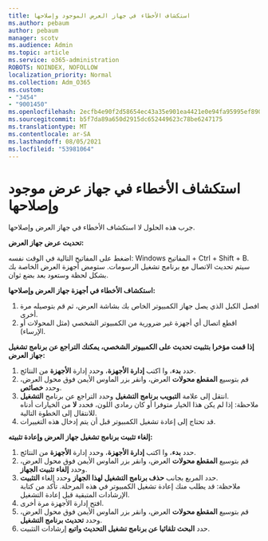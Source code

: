```yaml
---
title: استكشاف الأخطاء في جهاز العرض الموجود وإصلاحها
ms.author: pebaum
author: pebaum
manager: scotv
ms.audience: Admin
ms.topic: article
ms.service: o365-administration
ROBOTS: NOINDEX, NOFOLLOW
localization_priority: Normal
ms.collection: Adm_O365
ms.custom:
- "3454"
- "9001450"
ms.openlocfilehash: 2ecfb4e90f2d58654ec43a35e901ea4421e0e94fa95995ef890abc8af2d99ec7
ms.sourcegitcommit: b5f7da89a650d2915dc652449623c78be6247175
ms.translationtype: MT
ms.contentlocale: ar-SA
ms.lasthandoff: 08/05/2021
ms.locfileid: "53981064"
---
```

# <a name="troubleshoot-an-existing-monitor"></a>استكشاف الأخطاء في جهاز عرض موجود وإصلاحها

جرب هذه الحلول لا استكشاف الأخطاء في جهاز العرض وإصلاحها. 

**تحديث عرض جهاز العرض:**

اضغط على المفاتيح التالية في الوقت نفسه: Windows المفاتيح + Ctrl + Shift + B. سيتم تحديث الاتصال مع برنامج تشغيل الرسومات. ستومض أجهزة العرض الخاصة بك بشكل لحظة وستعود بعد بضع ثوان.

**استكشاف الأخطاء في أجهزة جهاز العرض وإصلاحها:**

1. افصل الكبل الذي يصل جهاز الكمبيوتر الخاص بك بشاشة العرض، ثم قم بتوصيله مرة أخرى.
2. اقطع اتصال أي أجهزة غير ضرورية من الكمبيوتر الشخصي (مثل المحولات أو الإرساء).

**إذا قمت مؤخرا بتثبيت تحديث على الكمبيوتر الشخصي، يمكنك التراجع عن برنامج تشغيل جهاز العرض:**

1. حدد **بدء**، وا اكتب **إدارة الأجهزة**، وحدد إدارة **الأجهزة** من النتائج.
2. قم بتوسيع **المقطع محولات** العرض، وانقر بزر الماوس الأيمن فوق محول العرض، وحدد **خصائص**.
3. انتقل إلى علامة **التبويب برنامج التشغيل** وحدد التراجع عن برنامج **التشغيل**. <br>
ملاحظة: إذا لم يكن هذا الخيار متوفرا أو كان رمادي اللون، فحدد **لا** من الخيارات أدناه للانتقال إلى الخطوة التالية.
4. قد تحتاج إلى إعادة تشغيل الكمبيوتر قبل أن يتم إدخال هذه التغييرات.

**إلغاء تثبيت برنامج تشغيل جهاز العرض وإعادة تثبيته:**

1. حدد **بدء**، وا اكتب **إدارة الأجهزة**، وحدد إدارة **الأجهزة** من النتائج.
2. قم بتوسيع **المقطع محولات** العرض، وانقر بزر الماوس الأيمن فوق محول العرض، وحدد **إلغاء تثبيت الجهاز**. 
3. حدد المربع بجانب **حذف برنامج التشغيل لهذا الجهاز** وحدد إلغاء **التثبيت**.<br>
ملاحظة: قد يطلب منك إعادة تشغيل الكمبيوتر في هذه المرحلة. تأكد من كتابة الإرشادات المتبقية قبل إعادة التشغيل.
4. افتح إدارة الأجهزة مرة أخرى.
5. قم بتوسيع **المقطع محولات** العرض، وانقر بزر الماوس الأيمن فوق محول العرض، وحدد **تحديث برنامج التشغيل**.
6. حدد **البحث تلقائيا عن برنامج تشغيل التحديث واتبع** إرشادات التثبيت.